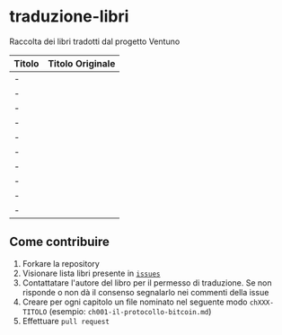 # traduzione-libri
Raccolta dei libri tradotti dal progetto Ventuno


| Titolo | Titolo Originale |
|-------------|-------------|
|-||
|-||
|-||
|-||
|-||
|-||
|-||
|-||
|-||
|-||


## Come contribuire

1. Forkare la repository
2. Visionare lista libri presente in [`issues`](https://github.com/ventunobtc/traduzione-libri/issues)
3. Contattatare l'autore del libro per il permesso di traduzione. Se non risponde o non dà il consenso segnalarlo nei commenti della issue
4. Creare per ogni capitolo un file nominato nel seguente modo `chXXX-TITOLO` (esempio: `ch001-il-protocollo-bitcoin.md`)
5. Effettuare `pull request`
